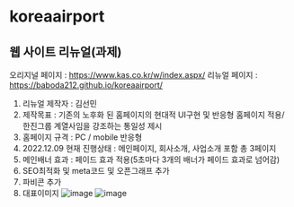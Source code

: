 # koreaairport
## 웹 사이트 리뉴얼(과제)
오리지널 페이지 : https://www.kas.co.kr/w/index.aspx/
리뉴얼 페이지 : https://baboda212.github.io/koreaairport/

1. 리뉴얼 제작자 : 김선민
2. 제작목표 : 기존의 노후화 된 홈페이지의 현대적 UI구현 및 반응형 홈페이지 적용/ 한진그룹 계열사임을 강조하는 통일성 제시
3. 홈페이지 규격 : PC / mobile 반응형
4. 2022.12.09 현재 진행상태 : 메인페이지, 회사소개, 사업소개 포함 총 3페이지
5. 메인배너 효과 : 페이드 효과 적용(5초마다 3개의 배너가 페이드 효과로 넘어감)
6. SEO최적화 및 meta코드 및 오픈그래프 추가
7. 파비콘 추가
8. 대표이미지
![image](https://user-images.githubusercontent.com/113665619/206602223-98d11f41-c0cc-448e-8b8d-935369389ba9.png) 
![image](https://user-images.githubusercontent.com/113665619/206602310-ec1dca2f-0473-4561-b384-408b74210eea.png)
